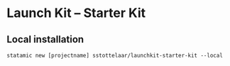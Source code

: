 # Launch Kit – Starter Kit

## Local installation
`statamic new [projectname] sstottelaar/launchkit-starter-kit --local`